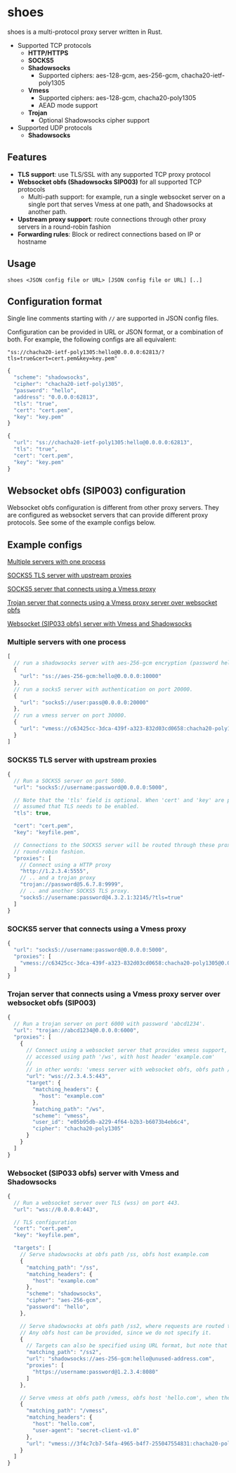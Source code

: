 # shoes

shoes is a multi-protocol proxy server written in Rust.

- Supported TCP protocols
  - **HTTP/HTTPS**
  - **SOCKS5**
  - **Shadowsocks**
    - Supported ciphers: aes-128-gcm, aes-256-gcm, chacha20-ietf-poly1305
  - **Vmess**
    - Supported ciphers: aes-128-gcm, chacha20-poly1305
    - AEAD mode support
  - **Trojan**
    - Optional Shadowsocks cipher support
- Supported UDP protocols
  - **Shadowsocks**

## Features

- **TLS support**: use TLS/SSL with any supported TCP proxy protocol
- **Websocket obfs (Shadowsocks SIP003)** for all supported TCP protocols
  - Multi-path support: for example, run a single websocket server on a single port that serves Vmess at one path, and Shadowsocks at another path.
- **Upstream proxy support**: route connections through other proxy servers in a round-robin fashion
- **Forwarding rules**: Block or redirect connections based on IP or hostname

## Usage

`shoes <JSON config file or URL> [JSON config file or URL] [..]`

## Configuration format

Single line comments starting with `//` are supported in JSON config files.

Configuration can be provided in URL or JSON format, or a combination of both. For example, the following configs are all equivalent:

```
"ss://chacha20-ietf-poly1305:hello@0.0.0.0:62813/?tls=true&cert=cert.pem&key=key.pem"
```

```js
{
  "scheme": "shadowsocks",
  "cipher": "chacha20-ietf-poly1305",
  "password": "hello",
  "address": "0.0.0.0:62813",
  "tls": "true",
  "cert": "cert.pem",
  "key": "key.pem"
}
```

```js
{
  "url": "ss://chacha20-ietf-poly1305:hello@0.0.0.0:62813",
  "tls": "true",
  "cert": "cert.pem",
  "key": "key.pem"
}
```

## Websocket obfs (SIP003) configuration

Websocket obfs configuration is different from other proxy servers. They are configured as websocket servers that can provide different proxy protocols. See some of the example configs below.

## Example configs

[Multiple servers with one process](#multiple-servers-with-one-process)

[SOCKS5 TLS server with upstream proxies](#socks5-tls-server-with-upstream-proxies)

[SOCKS5 server that connects using a Vmess proxy](#socks5-server-that-connects-using-a-vmess-proxy)

[Trojan server that connects using a Vmess proxy server over websocket obfs](#trojan-server-that-connects-using-a-vmess-proxy-server-over-websocket-obfs-sip003)

[Websocket (SIP033 obfs) server with Vmess and Shadowsocks](#websocket-sip033-obfs-server-with-vmess-and-shadowsocks)


### Multiple servers with one process

```js
[
  // run a shadowsocks server with aes-256-gcm encryption (password hello) on port 10000.
  {
    "url": "ss://aes-256-gcm:hello@0.0.0.0:10000"
  },
  // run a socks5 server with authentication on port 20000.
  {
    "url": "socks5://user:pass@0.0.0.0:20000"
  },
  // run a vmess server on port 30000.
  {
    "url": "vmess://c63425cc-3dca-439f-a323-832d03cd0658:chacha20-poly1305@0.0.0.0:30000"
  }
]
```

### SOCKS5 TLS server with upstream proxies

```js
{
  // Run a SOCKS5 server on port 5000.
  "url": "socks5://username:password@0.0.0.0:5000",

  // Note that the 'tls' field is optional. When 'cert' and 'key' are provided, it is
  // assumed that TLS needs to be enabled.
  "tls": true,

  "cert": "cert.pem",
  "key": "keyfile.pem",

  // Connections to the SOCKS5 server will be routed through these proxies, in
  // round-robin fashion.
  "proxies": [
    // Connect using a HTTP proxy
    "http://1.2.3.4:5555",
    // .. and a trojan proxy
    "trojan://password@5.6.7.8:9999",
    // .. and another SOCKS5 TLS proxy.
    "socks5://username:password@4.3.2.1:32145/?tls=true"
  ]
}
```

### SOCKS5 server that connects using a Vmess proxy

```js
{
  "url": "socks5://username:password@0.0.0.0:5000",
  "proxies": [
    "vmess://c63425cc-3dca-439f-a323-832d03cd0658:chacha20-poly1305@0.0.0.0:30000"
  ]
}
```

### Trojan server that connects using a Vmess proxy server over websocket obfs (SIP003)

```js
{
  // Run a trojan server on port 6000 with password 'abcd1234'.
  "url": "trojan://abcd1234@0.0.0.0:6000",
  "proxies": [
    {
      // Connect using a websocket server that provides vmess support, which can be
      // accessed using path '/ws', with host header 'example.com'
      //
      // in other words: 'vmess server with websocket obfs, obfs path /ws and obfs host example.com'
      "url": "wss://2.3.4.5:443",
      "target": {
        "matching_headers": {
          "host": "example.com"
        },
        "matching_path": "/ws",
        "scheme": "vmess",
        "user_id": "e05b95db-a229-4f64-b2b3-b6073b4eb6c4",
        "cipher": "chacha20-poly1305"
      }
    }
  ]
}
```

### Websocket (SIP033 obfs) server with Vmess and Shadowsocks

```js
{
  // Run a websocket server over TLS (wss) on port 443.
  "url": "wss://0.0.0.0:443",

  // TLS configuration
  "cert": "cert.pem",
  "key": "keyfile.pem",

  "targets": [
    // Serve shadowsocks at obfs path /ss, obfs host example.com
    {
      "matching_path": "/ss",
      "matching_headers": {
        "host": "example.com"
      },
      "scheme": "shadowsocks",
      "cipher": "aes-256-gcm",
      "password": "hello",
    },

    // Serve shadowsocks at obfs path /ss2, where requests are routed through a HTTPS proxy.
    // Any obfs host can be provided, since we do not specify it.
    {
      // Targets can also be specified using URL format, but note that the address is unused.
      "matching_path": "/ss2",
      "url": "shadowsocks://aes-256-gcm:hello@unused-address.com",
      "proxies": [
        "https://username:password@1.2.3.4:8080"
      ]
    },

    // Serve vmess at obfs path /vmess, obfs host 'hello.com', when the user-agent is 'secret-client-v1.0'
    {
      "matching_path": "/vmess",
      "matching_headers": {
        "host": "hello.com",
        "user-agent": "secret-client-v1.0"
      },
      "url": "vmess://3f4c7cb7-54fa-4965-b4f7-255047554831:chacha20-poly1305@unused-address.com"
    }
  ]
}
```
